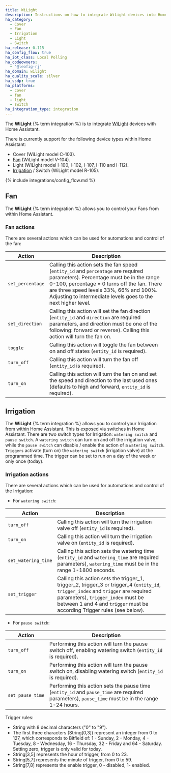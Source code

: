 ```yaml
---
title: WiLight
description: Instructions on how to integrate WiLight devices into Home Assistant.
ha_category:
  - Cover
  - Fan
  - Irrigation
  - Light
  - Switch
ha_release: 0.115
ha_config_flow: true
ha_iot_class: Local Polling
ha_codeowners:
  - '@leofig-rj'
ha_domain: wilight
ha_quality_scale: silver
ha_ssdp: true
ha_platforms:
  - cover
  - fan
  - light
  - switch
ha_integration_type: integration
---
```


The **WiLight** {% term integration %} is to integrate [WiLight](http://www.wilight.com.br) devices with Home Assistant.

There is currently support for the following device types within Home Assistant:

- Cover (WiLight model C-103).
- [Fan](#fan) (WiLight model V-104).
- Light (WiLight model I-100, I-102, I-107, I-110 and I-112).
- [Irrigation](#irrigation) / Switch (WiLight model R-105).

{% include integrations/config_flow.md %}

## Fan

The **WiLight** {% term integration %} allows you to control your Fans from within Home Assistant.

### Fan actions

There are several actions which can be used for automations and control of the fan:

| Action | Description |
| --------- | ----------- |
| `set_percentage` | Calling this action sets the fan speed (`entity_id` and `percentage` are required parameters). Percentage must be in the range 0-100, percentage = 0 turns off the fan. There are three speed levels 33%, 66% and 100%. Adjusting to intermediate levels goes to the next higher level.
| `set_direction` | Calling this action will set the fan direction (`entity_id` and `direction` are required parameters, and direction must be one of the following: forward or reverse). Calling this action will turn the fan on.
| `toggle` | Calling this action will toggle the fan between on and off states (`entity_id` is required).
| `turn_off` | Calling this action will turn the fan off (`entity_id` is required).
| `turn_on` | Calling this action will turn the fan on and set the speed and direction to the last used ones (defaults to high and forward, `entity_id` is required).

## Irrigation

The **WiLight** {% term integration %} allows you to control your Irrigation from within Home Assistant. This is exposed via switches in Home Assistant.
There are two switch types for Irrigation: `watering switch` and `pause switch`.
A `watering switch` can turn on and off the irrigation valve, while the `pause switch` can disable / enable the action of a `watering switch`.
`Triggers` activate (turn on) the `watering switch` (irrigation valve) at the programmed time. The trigger can be set to run on a day of the week or only once (today).

### Irrigation actions

There are several actions which can be used for automations and control of the Irrigation:

- For `watering switch`:

| Action | Description |
| --------- | ----------- |
| `turn_off` | Calling this action will turn the irrigation valve off (`entity_id` is required).
| `turn_on` | Calling this action will turn the irrigation valve on (`entity_id` is required).
| `set_watering_time` | Calling this action sets the watering time (`entity_id` and `watering_time` are required parameters), `watering_time` must be in the range 1-1800 seconds.
| `set_trigger` | Calling this action sets the trigger_1, trigger_2, trigger_3 or trigger_4 (`entity_id`, `trigger_index` and `trigger` are required parameters), `trigger_index` must be between 1 and 4 and `trigger` must be according Trigger rules (see below).

- For `pause switch`:

| Action | Description |
| --------- | ----------- |
| `turn_off` | Performing this action will turn the pause switch off, enabling watering switch (`entity_id` is required).
| `turn_on` | Performing this action will turn the pause switch on, disabling watering switch (`entity_id` is required).
| `set_pause_time` | Performing this action sets the pause time (`entity_id` and `pause_time` are required parameters), `pause_time` must be in the range 1-24 hours.

Trigger rules:
- String with 8 decimal characters ("0" to "9").
- The first three characters (String[0,3]) represent an integer from 0 to 127, which corresponds to Bitfield of: 1 - Sunday, 2 - Monday, 4 - Tuesday, 8 - Wednesday, 16 - Thursday, 32 - Friday and 64 - Saturday. Setting zero, trigger is only valid for today.
- String[3,5] represents the hour of trigger, from 0 to 23.
- String[5,7] represents the minute of trigger, from 0 to 59.
- String[7,8] represents the enable trigger, 0 - disabled, 1- enabled.
